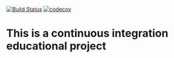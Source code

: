 
[![Build Status](https://travis-ci.com/diaa3007/CI_test.svg?branch=master)](https://travis-ci.com/diaa3007/CI_test/)	[![codecov](https://codecov.io/gh/diaa3007/CI_test/branch/master/graph/badge.svg)](https://codecov.io/gh/diaa3007/CI_test)



# This is a continuous integration educational project
